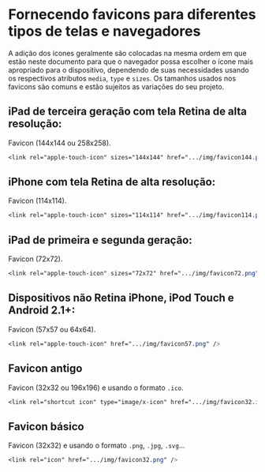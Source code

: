 # Fornecendo favicons para diferentes tipos de telas e navegadores
A adição dos ícones geralmente são colocadas na mesma ordem em que estão neste documento
para que o navegador possa escolher o ícone mais apropriado para o dispositivo, dependendo
de suas necessidades usando os respectivos atributos `media`, `type` e `sizes`. Os tamanhos
usados nos favicons são comuns e estão sujeitos as variações do seu projeto.

## iPad de terceira geração com tela Retina de alta resolução:
Favicon (144x144 ou 258x258).
```css
<link rel="apple-touch-icon" sizes="144x144" href=".../img/favicon144.png" />
```
## iPhone com tela Retina de alta resolução:
Favicon (114x114).
```css
<link rel="apple-touch-icon" sizes="114x114" href=".../img/favicon114.png" />
```
## iPad de primeira e segunda geração:
Favicon (72x72).
```css
<link rel="apple-touch-icon" sizes="72x72" href=".../img/favicon72.png" />
```
## Dispositivos não Retina iPhone, iPod Touch e Android 2.1+:
Favicon (57x57 ou 64x64).
```css
<link rel="apple-touch-icon" href=".../img/favicon57.png" />
```
## Favicon antigo
Favicon (32x32 ou 196x196) e usando o formato `.ico`.
```css
<link rel="shortcut icon" type="image/x-icon" href=".../img/favicon32.ico" />
```
## Favicon básico
Favicon (32x32) e usando o formato `.png`, `.jpg`, `.svg`...
```css
<link rel="icon" href=".../img/favicon32.png" />
```
